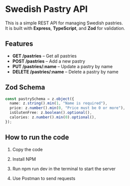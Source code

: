 # Swedish Pastry API

This is a simple REST API for managing Swedish pastries.  
It is built with **Express**, **TypeScript**, and **Zod** for validation.

## Features

- **GET /pastries** – Get all pastries  
- **POST /pastries** – Add a new pastry  
- **PUT /pastries/:name** – Update a pastry by name  
- **DELETE /pastries/:name** – Delete a pastry by name  

## Zod Schema
```ts
const pastrySchema = z.object({
  name: z.string().min(1, "Name is required"),
  price: z.number().min(0, "Price must be 0 or more"),
  isGlutenFree: z.boolean().optional(),
  calories: z.number().min(0).optional(),
});
```

## How to run the code
1. Copy the code

2. Install NPM

3. Run npm run dev in the terminal to start the server

4. Use Postman to send requests
